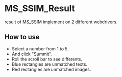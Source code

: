 # MS_SSIM_Result
result of MS_SSIM implement on 2 different webdrivers.

## How to use

- Select a number from 1 to 5.
- And click "Summit".
- Roll the scroll bar to see differents.
- Blue rectangles are unmatched texts.
- Red rectangles are unmatched images.